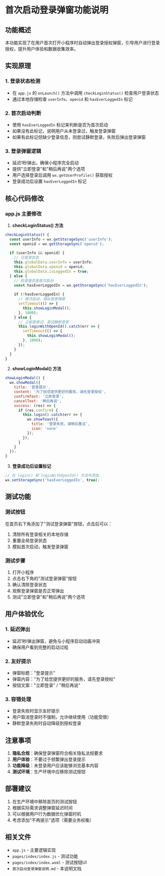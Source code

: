 # 首次启动登录弹窗功能说明

## 功能概述

本功能实现了在用户首次打开小程序时自动弹出登录授权弹窗，引导用户进行登录授权，提升用户体验和数据收集效率。

## 实现原理

### 1. 登录状态检测
- 在 `app.js` 的 `onLaunch()` 方法中调用 `checkLoginStatus()` 检查用户登录状态
- 通过本地存储检查 `userInfo`、`openid` 和 `hasEverLoggedIn` 标记

### 2. 首次启动判断
- 使用 `hasEverLoggedIn` 标记来判断是否为首次启动
- 如果没有此标记，说明用户从未登录过，触发登录弹窗
- 如果有此标记但缺少登录信息，则尝试静默登录，失败后弹出登录弹窗

### 3. 登录弹窗逻辑
- 延迟1秒弹出，确保小程序完全启动
- 提供"立即登录"和"稍后再说"两个选项
- 用户选择登录后调用 `wx.getUserProfile()` 获取授权
- 登录成功后设置 `hasEverLoggedIn` 标记

## 核心代码修改

### app.js 主要修改

1. **checkLoginStatus() 方法**
```javascript
checkLoginStatus() {
  const userInfo = wx.getStorageSync('userInfo');
  const openid = wx.getStorageSync('openid');
  
  if (userInfo && openid) {
    // 已登录状态
    this.globalData.userInfo = userInfo;
    this.globalData.openid = openid;
    this.globalData.isLoggedIn = true;
  } else {
    // 检查是否是首次启动
    const hasEverLoggedIn = wx.getStorageSync('hasEverLoggedIn');
    
    if (!hasEverLoggedIn) {
      // 首次启动，弹出登录弹窗
      setTimeout(() => {
        this.showLoginModal();
      }, 1000);
    } else {
      // 之前登录过，尝试静默登录
      this.loginWithOpenId().catch(err => {
        setTimeout(() => {
          this.showLoginModal();
        }, 1000);
      });
    }
  }
}
```

2. **showLoginModal() 方法**
```javascript
showLoginModal() {
  wx.showModal({
    title: '登录提示',
    content: '为了给您提供更好的服务，请先登录授权',
    confirmText: '立即登录',
    cancelText: '稍后再说',
    success: (res) => {
      if (res.confirm) {
        this.login().catch(err => {
          wx.showToast({
            title: '登录失败，请稍后重试',
            icon: 'none'
          });
        });
      }
    }
  });
}
```

3. **登录成功后设置标记**
```javascript
// 在 login() 和 loginWithOpenId() 方法中添加
wx.setStorageSync('hasEverLoggedIn', true);
```

## 测试功能

### 测试按钮
在首页右下角添加了"测试登录弹窗"按钮，点击后可以：
1. 清除所有登录相关的本地存储
2. 重置全局登录状态
3. 模拟首次启动，触发登录弹窗

### 测试步骤
1. 打开小程序
2. 点击右下角的"测试登录弹窗"按钮
3. 确认清除登录状态
4. 观察登录弹窗是否正常弹出
5. 测试"立即登录"和"稍后再说"两个选项

## 用户体验优化

### 1. 延迟弹出
- 延迟1秒弹出弹窗，避免与小程序启动动画冲突
- 确保用户看到完整的启动过程

### 2. 友好提示
- 弹窗标题："登录提示"
- 弹窗内容："为了给您提供更好的服务，请先登录授权"
- 按钮文案："立即登录" / "稍后再说"

### 3. 容错处理
- 登录失败时显示友好提示
- 用户取消登录时不强制，允许继续使用（功能受限）
- 静默登录失败时自动降级到授权登录

## 注意事项

1. **隐私合规**：确保登录弹窗符合相关隐私法规要求
2. **用户体验**：不要过于频繁弹出登录提示
3. **功能降级**：未登录用户应该能够浏览基本内容
4. **测试环境**：生产环境中应移除测试按钮

## 部署建议

1. 在生产环境中移除首页的测试按钮
2. 根据实际需求调整弹窗延迟时间
3. 可以根据用户行为数据优化弹窗时机
4. 考虑添加"不再提示"选项（需要业务权衡）

## 相关文件

- `app.js` - 主要逻辑实现
- `pages/index/index.js` - 测试功能
- `pages/index/index.wxml` - 测试按钮UI
- `首次启动登录弹窗说明.md` - 本说明文档
